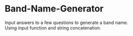 # Band-Name-Generator
Input answers to a few questions to generate a band name.
<br>Using input function and string concatenation.
